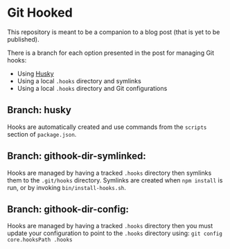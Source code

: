 # Git Hooked

This repository is meant to be a companion to a blog post (that is yet to be published).

There is a branch for each option presented in the post for managing Git hooks:

* Using [Husky](https://github.com/typicode/husky/tree/master)
* Using a local `.hooks` directory and symlinks
* Using a local `.hooks` directory and Git configurations

## Branch: husky
Hooks are automatically created and use commands from the `scripts` section of `package.json`.

## Branch: githook-dir-symlinked:
Hooks are managed by having a tracked `.hooks` directory then symlinks them to the `.git/hooks`
directory. Symlinks are created when `npm install` is run, or by invoking `bin/install-hooks.sh`.

## Branch: githook-dir-config:
Hooks are managed by having a tracked `.hooks` directory then you must update your configuration to
point to the `.hooks` directory using:
`git config core.hooksPath .hooks`
